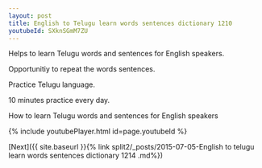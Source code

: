 ```yaml
---
layout: post
title: English to Telugu learn words sentences dictionary 1210 
youtubeId: SXknSGmM7ZU
---
```

 
 
Helps to learn Telugu words and sentences for English speakers.

Opportunitiy to repeat the words sentences. 

Practice Telugu language. 
 
10 minutes practice every day. 
 
How to learn Telugu words and sentences for English speakers 
 
{% include youtubePlayer.html id=page.youtubeId %}
 
 
[Next]({{ site.baseurl }}{% link  split2/_posts/2015-07-05-English to telugu learn words sentences dictionary 1214 .md%})
 
